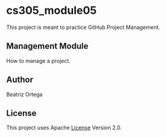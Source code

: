 # cs305_module05
This project is meant to practice GitHub Project Management.

## Management Module
How to manage a project.

## Author
Beatriz Ortega

## License
This project uses Apache [License](LICENSE) Version 2.0.
